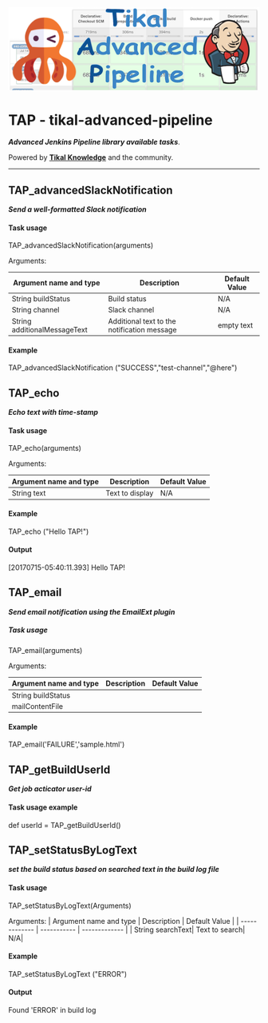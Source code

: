 ![Tikal-Advanced-Pipeline](../resources/images/TAP-small.png)
# TAP - tikal-advanced-pipeline
***Advanced Jenkins Pipeline library available tasks***.

Powered by **[Tikal Knowledge](http://www.tikalk.com)** and the community.
<hr/>

## TAP_advancedSlackNotification

***Send a well-formatted Slack notification***

#### Task usage

TAP_advancedSlackNotification(arguments)

Arguments:

| Argument name and type | Description | Default Value |
| ------------- | ----------- | ------------- |
| String buildStatus| Build status| N/A|
| String channel| Slack channel| N/A|
| String additionalMessageText| Additional text to the notification message| empty text|

#### Example
TAP_advancedSlackNotification ("SUCCESS","test-channel","@here")

## TAP_echo

***Echo text with time-stamp***

#### Task usage

TAP_echo(arguments)

Arguments:

| Argument name and type | Description | Default Value |
| ------------- | ----------- | ------------- |
| String text| Text to display| N/A|

#### Example
TAP_echo ("Hello TAP!")

#### Output
[20170715-05:40:11.393] Hello TAP!

## TAP_email

***Send email notification using the EmailExt plugin***

##### Task usage

TAP_email(arguments)

Arguments:

| Argument name and type | Description | Default Value |
| ------------- | ----------- | ------------- |
| String buildStatus | | |
| mailContentFile | | |

#### Example
TAP_email('FAILURE','sample.html')

## TAP_getBuildUserId

***Get job acticator user-id***

#### Task usage example

def userId = TAP_getBuildUserId()

## TAP_setStatusByLogText

***set the build status based on searched text in the build log file***

#### Task usage

TAP_setStatusByLogText(Arguments)

Arguments:
| Argument name and type | Description | Default Value |
| ------------- | ----------- | ------------- |
| String searchText| Text to search| N/A|

#### Example
TAP_setStatusByLogText ("ERROR")

#### Output
Found 'ERROR' in build log

